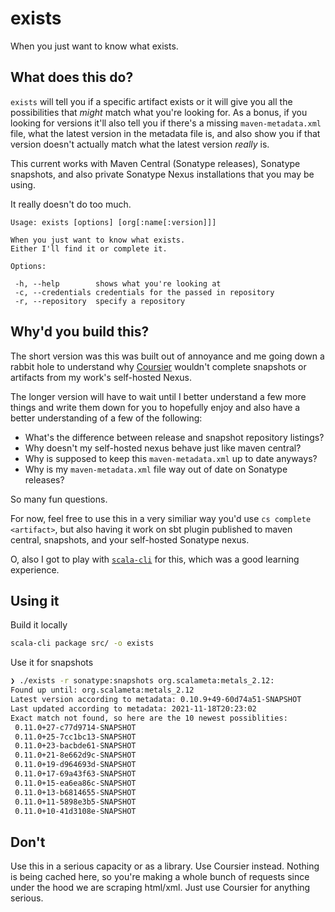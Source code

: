 # exists

When you just want to know what exists.

## What does this do?

`exists` will tell you if a specific artifact exists or it will give you all the
possibilities that _might_ match what you're looking for. As a bonus, if you
looking for versions it'll also tell you if there's a missing
`maven-metadata.xml` file, what the latest version in the metadata file is, and
also show you if that version doesn't actually match what the latest version
_really_ is.

This current works with Maven Central (Sonatype releases), Sonatype snapshots,
and also private Sonatype Nexus installations that you may be using.

It really doesn't do too much.
```
Usage: exists [options] [org[:name[:version]]]

When you just want to know what exists.
Either I'll find it or complete it.

Options:

 -h, --help        shows what you're looking at
 -c, --credentials credentials for the passed in repository
 -r, --repository  specify a repository
```

## Why'd you build this?

The short version was this was built out of annoyance and me going down a rabbit
hole to understand why [Coursier](https://github.com/coursier/coursier) wouldn't
complete snapshots or artifacts from my work's self-hosted Nexus.

The longer version will have to wait until I better understand a few more things
and write them down for you to hopefully enjoy and also have a better
understanding of a few of the following:

  - What's the difference between release and snapshot repository listings?
  - Why doesn't my self-hosted nexus behave just like maven central?
  - Why is supposed to keep this `maven-metadata.xml` up to date anyways?
  - Why is my `maven-metadata.xml` file way out of date on Sonatype releases?

So many fun questions.

For now, feel free to use this in a very similiar way you'd use `cs complete
<artifact>`, but also having it work on sbt plugin published to maven central,
snapshots, and your self-hosted Sonatype nexus.

O, also I got to play with [`scala-cli`](https://scala-cli.virtuslab.org/) for
this, which was a good learning experience.

## Using it

Build it locally
```sh
scala-cli package src/ -o exists
```

Use it for snapshots
```sh
❯ ./exists -r sonatype:snapshots org.scalameta:metals_2.12:
Found up until: org.scalameta:metals_2.12
Latest version according to metadata: 0.10.9+49-60d74a51-SNAPSHOT
Last updated according to metadata: 2021-11-18T20:23:02
Exact match not found, so here are the 10 newest possiblities:
 0.11.0+27-c77d9714-SNAPSHOT
 0.11.0+25-7cc1bc13-SNAPSHOT
 0.11.0+23-bacbde61-SNAPSHOT
 0.11.0+21-8e662d9c-SNAPSHOT
 0.11.0+19-d964693d-SNAPSHOT
 0.11.0+17-69a43f63-SNAPSHOT
 0.11.0+15-ea6ea86c-SNAPSHOT
 0.11.0+13-b6814655-SNAPSHOT
 0.11.0+11-5898e3b5-SNAPSHOT
 0.11.0+10-41d3108e-SNAPSHOT
```

## Don't

Use this in a serious capacity or as a library. Use Coursier instead. Nothing is
being cached here, so you're making a whole bunch of requests since under the
hood we are scraping html/xml. Just use Coursier for anything serious.


